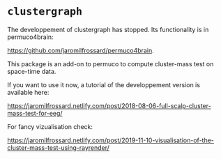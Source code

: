 # `clustergraph`

The developpement of clustergraph has stopped. Its functionality is in permuco4brain:

https://github.com/jaromilfrossard/permuco4brain.

This package is an add-on to permuco to compute cluster-mass test on space-time data.

If you want to use it now, a tutorial of the developpement version is available here:

https://jaromilfrossard.netlify.com/post/2018-08-06-full-scalp-cluster-mass-test-for-eeg/

For fancy vizualisation check:

https://jaromilfrossard.netlify.com/post/2019-11-10-visualisation-of-the-cluster-mass-test-using-rayrender/



